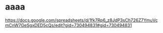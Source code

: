 # aaaa

https://docs.google.com/spreadsheets/d/1fk7Rp6_z8JdP3sCh726Z7YmuVcmCnW7GeSgxDED5cQs/edit?gid=730494831#gid=730494831
